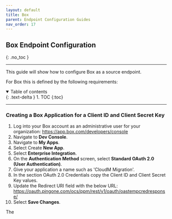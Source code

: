 ```yaml
---
layout: default
title: Box
parent: Endpoint Configuration Guides
nav_order: 17
---
```


## Box Endpoint Configuration
{: .no_toc }

---

This guide will show how to configure Box as a source endpoint. 

For Box this is defined by the following requirements:

<a name="top"></a>
<details open markdown="block">
  <summary>
    Table of contents
  </summary>
  {: .text-delta }
1. TOC
{:toc}
</details>

---

### Creating a Box Application for a Client ID and Client Secret Key

1. Log into your Box account as an administrative user for your organization: https://app.box.com/developers/console
2. Navigate to **Dev Console**.
3. Navigate to **My Apps**.
4. Select Create **New App**.
5. Select **Enterprise Integration**.
6. On the **Authentication Method** screen, select **Standard OAuth 2.0 (User Authentication)**.
7. Give your application a name such as 'CloudM Migration'.
8. In the section OAuth 2.0 Credentials copy the Client ID and Client Secret Key values.
9. Update the Redirect URI field with the below URL: https://oauth.pingone.com/ocs/ppm/rest/v1/oauth/oastempcredresponse/
10. Select **Save Changes**. 

The
